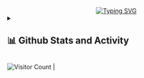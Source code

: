 <div align="center"><a href="https://github.com/naifxe"><img src="https://readme-typing-svg.demolab.com?font=Fira+Code&size=30&pause=1000&color=33F7F5&center=true&vCenter=true&width=435&lines=Hi+there+%F0%9F%91%8B+I+am+naifxe+;Welcome+to+my+Github" alt="Typing SVG" /></a></div>  
<details close> <summary><h2>📊 Github Stats and Activity</h2></summary>

  <h3>🔥 Streak Stats</h3>

  <!-- GitHub Readme Streak Stats - https://github.com/DenverCoder1/github-readme-streak-stats -->
  <p>
    <a href="https://github.com/naifxe">
      <img title="🔥 Get streak stats for your profile at git.io/streak-stats" alt="naifxe's streak" src="https://streak-stats.demolab.com/?user=naifxe&theme=monokai-metallian&hide_border=true"/>
    </a>
  </p>

  <h3>💻 GitHub Profile Stats</h3>


  <a href="https://github.com/naifxe"><img alt="DenverCoder1's Github Stats" src="https://denvercoder1-github-readme-stats.vercel.app/api/?username=naifxe&show_icons=true&include_all_commits=true&count_private=true&theme=react&hide_border=true&bg_color=1F222E&title_color=F85D7F&icon_color=F8D866" height="192px"/></a>
</details>
</details>

![Visitor Count](https://profile-counter.glitch.me/naifxe/count.svg) |




